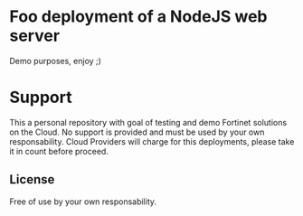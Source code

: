 # Foo deployment of a NodeJS web server

Demo purposes, enjoy ;)

# Support
This a personal repository with goal of testing and demo Fortinet solutions on the Cloud. No support is provided and must be used by your own responsability. Cloud Providers will charge for this deployments, please take it in count before proceed.

## License
Free of use by your own responsability.

